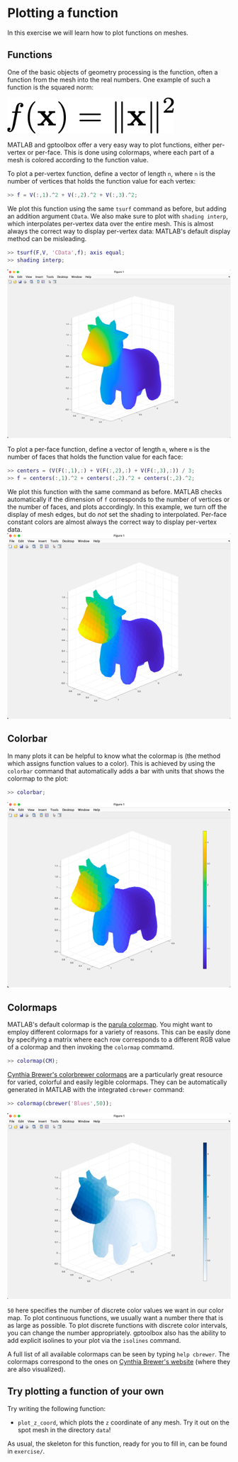 # Plotting a function

In this exercise we will learn how to plot functions on meshes.


## Functions

One of the basic objects of geometry processing is the function, often a
function from the mesh into the real numbers.
One example of such a function is the squared norm:

![f(x) = ||x||^2](assets/fct.png)

MATLAB and gptoolbox offer a very easy way to plot functions, either per-vertex
or per-face.
This is done using colormaps, where each part of a mesh is colored according to
the function value.

To plot a per-vertex function, define a vector of length `n`, where `n` is
the number of vertices that holds the function value for each vertex:
```MATLAB
>> f = V(:,1).^2 + V(:,2).^2 + V(:,3).^2;

```

We plot this function using the same `tsurf` command as before, but adding an
addition argument `CData`.
We also make sure to plot with `shading interp`, which interpolates per-vertex
data over the entire mesh.
This is almost always the correct way to display per-vertex data:
MATLAB's default display method can be misleading.
```MATLAB
>> tsurf(F,V, 'CData',f); axis equal;
>> shading interp;
```
![per-vertex plot of f](assets/per_vert_spot.png)

To plot a per-face function, define a vector of length `m`, where `m` is the
number of faces that holds the function value for each face:
```MATLAB
>> centers = (V(F(:,1),:) + V(F(:,2),:) + V(F(:,3),:)) / 3;
>> f = centers(:,1).^2 + centers(:,2).^2 + centers(:,2).^2;
```

We plot this function with the same command as before.
MATLAB checks automatically if the dimension of `f` corresponds to the number
of vertices or the number of faces, and plots accordingly.
In this example, we turn off the display of mesh edges, but do _not_ set the
shading to interpolated.
Per-face constant colors are almost always the correct way to display per-vertex
data.
![per-face plot of f](assets/per_face_spot.png)


## Colorbar

In many plots it can be helpful to know what the colormap is (the method which
assigns function values to a color).
This is achieved by using the `colorbar` command that automatically adds a bar
with units that shows the colormap to the plot:
```MATLAB
>> colorbar;
```
![colorbar](assets/colorbar.png)


## Colormaps


MATLAB's default colormap is the
[parula colormap](https://www.mathworks.com/help/matlab/ref/parula.html).
You might want to employ different colormaps for a variety of reasons.
This can be easily done by specifying a matrix where each row corresponds to
a different RGB value of a colormap and then invoking the `colormap` commamd.
```MATLAB
>> colormap(CM);
```

[Cynthia Brewer's colorbrewer colormaps](https://colorbrewer2.org) are a
particularly great resource for varied, colorful and easily legible colormaps.
They can be automatically generated in MATLAB with the integrated `cbrewer`
command:

```MATLAB
>> colormap(cbrewer('Blues',50));
```
![cbrewer color map](assets/cbrewermap.png)

`50` here specifies the number of discrete color values we want in our color
map.
To plot continuous functions, we usually want a number there that is as large
as possible.
To plot discrete functions with discrete color intervals, you can change the
number appropriately.
gptoolbox also has the ability to add explicit isolines to your plot via the
`isolines` command.

A full list of all available colormaps can be seen by typing `help cbrewer`.
The colormaps correspond to the ones on
[Cynthia Brewer's website](https://colorbrewer2.org) (where they are also visualized).


## Try plotting a function of your own

Try writing the following function:
* `plot_z_coord`, which plots the `z` coordinate of any mesh. Try it out on
the spot mesh in the directory `data`!

As usual, the skeleton for this function, ready for you to fill in, can be
found in `exercise/`.
